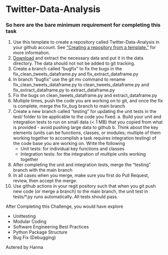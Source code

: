 # Twitter-Data-Analysis

### So here are the bare minimum requirement for completing this task

1. Use this template to create a repository called Twitter-Data-Analysis in your github account. See ["Creating a repository from a template."](https://docs.github.com/en/articles/creating-a-repository-from-a-template) for more information.
2. [Download](https://drive.google.com/drive/folders/19G8dmehf9vU0u6VTKGV-yWsQOn3IvPsd) and extract the necessary data and put it in the data directory. The data should not not be added to git tracking.
3. Create a branch called “bugfix” to fix the bugs in the fix_clean_tweets_dataframe.py and fix_extract_dataframe.py 
4. In branch “bugfix” use the git mv command to rename fix_clean_tweets_dataframe.py to clean_tweets_dataframe.py and fix_extract_dataframe.py  to extract_dataframe.py 
5. Fix the bugs on clean_tweets_dataframe.py and extract_dataframe.py 
6. Multiple times, push the code you are working on to git, and once the fix is complete, merge the fix_bug branch to main branch
7. Create a new branch called “testing” for updating the unit tests in the test/ folder to be applicable to the code you fixed. 
    a. Build your unit and integration tests to run on small data (< 1 MB) that you copied from what is provided - avoid pushing large data to github
    b. Think about the key elements (units can be functions, classes, or modules; multiple of them working together to accomplish a task requires integration testing) of the code base you are working on. Write the following
      - Unit tests: for individual key functions and classes
      - Integration tests: for the integration of multiple units working together
8. After completing the unit and integration tests, merge  the “testing” branch with the main branch
9. In all cases when you merge, make sure you first do Pull Request, review, then accept the merge.
10. Use github actions in your regit pository such that when you git push new code (or merge a branch) to the main branch, the unit test in tests/*.py runs automatically. All tests should pass.


After Completing this Challenge, you would have explore  

- Unittesting
- Modular Coding
- Software Engineering Best Practices
- Python Package Structure
- Bug Fix (Debugging)

Autered by Hanna
